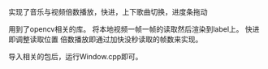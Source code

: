 实现了音乐与视频倍数播放，快进，上下歌曲切换，进度条拖动

用到了opencv相关的库。
   将本地视频一帧一帧的读取然后渲染到label上。
   快进即调整读取位置
   倍数播放即通过加快没秒读取的帧数来实现。

导入相关的包后，运行Window.cpp即可。
